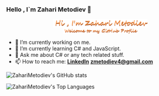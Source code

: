 ### Hello , I`m Zahari Metodiev 👋

<img style="display: block; margin-left: auto; margin-right: auto; width: 50%;" src="image/Image1.png" alt="">
<img style="display: block; margin-left: auto; margin-right: auto; width: 40%;" src="image/Image2.png" alt="">

- 🔭 I’m currently working on me.
- 🌱 I’m currently learning C# and JavaScript.
- 💬 Ask me about C# or any tech related stuff.
- 📫 How to reach me: [**LinkedIn**](https://www.linkedin.com/in/zahari-metodiev-7ab979224/)  **zmetodiev4@gmail.com**



![ZahariMetodiev's GitHub stats](https://github-readme-stats.vercel.app/api?username=ZahariMetodiev&show_icons=true&theme=merko) 

![ZahariMetodiev's Top Languages](https://github-readme-stats.vercel.app/api/top-langs/?username=ZahariMetodiev&theme=merco)
